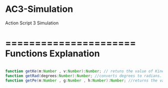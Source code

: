 AC3-Simulation
==============

Action Script 3 Simulation

======================
Functions Explanation
======================
```ActionScript

function getKe(m:Number , v:Number):Number; // retuns the value of Kinetic Energy. Takes two arguments(two Numbers).
function getRad(degrees:Number):Number; //converts degrees to radians. Takes a degree value as an argument. Returns the radian value
function getPe(m:Number , g:Number , h:Number):Number; //returns the value of Potential Energy. Takes three arguments.

```
